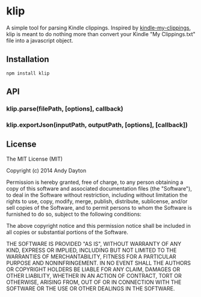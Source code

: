 klip
=====

A simple tool for parsing Kindle clippings. Inspired by [kindle-my-clippings](https://github.com/baniol/kindle-my-clippings), klip is meant to do nothing more than convert your Kindle "My Clippings.txt" file into a javascript object.

## Installation

`npm install klip`

## API

### klip.parse(filePath, [options], callback)

### klip.exportJson(inputPath, outputPath, [options], [callback])

## License


The MIT License (MIT)

Copyright (c) 2014 Andy Dayton

Permission is hereby granted, free of charge, to any person obtaining a copy
of this software and associated documentation files (the "Software"), to deal
in the Software without restriction, including without limitation the rights
to use, copy, modify, merge, publish, distribute, sublicense, and/or sell
copies of the Software, and to permit persons to whom the Software is
furnished to do so, subject to the following conditions:

The above copyright notice and this permission notice shall be included in
all copies or substantial portions of the Software.

THE SOFTWARE IS PROVIDED "AS IS", WITHOUT WARRANTY OF ANY KIND, EXPRESS OR
IMPLIED, INCLUDING BUT NOT LIMITED TO THE WARRANTIES OF MERCHANTABILITY,
FITNESS FOR A PARTICULAR PURPOSE AND NONINFRINGEMENT. IN NO EVENT SHALL THE
AUTHORS OR COPYRIGHT HOLDERS BE LIABLE FOR ANY CLAIM, DAMAGES OR OTHER
LIABILITY, WHETHER IN AN ACTION OF CONTRACT, TORT OR OTHERWISE, ARISING FROM,
OUT OF OR IN CONNECTION WITH THE SOFTWARE OR THE USE OR OTHER DEALINGS IN
THE SOFTWARE.